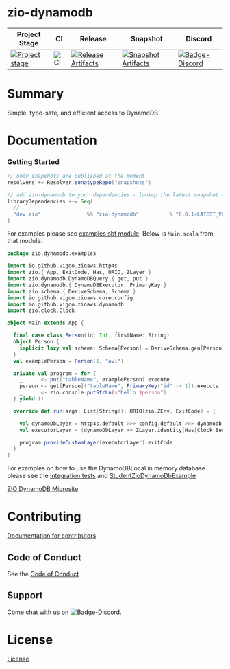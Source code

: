 # zio-dynamodb

| Project Stage | CI | Release | Snapshot | Discord |
| --- | --- | --- | --- | --- |
| [![Project stage][Stage]][Stage-Page] | ![CI][Badge-CI] | [![Release Artifacts][Badge-SonatypeReleases]][Link-SonatypeReleases] | [![Snapshot Artifacts][Badge-SonatypeSnapshots]][Link-SonatypeSnapshots] | [![Badge-Discord]][Link-Discord] |

# Summary
Simple, type-safe, and efficient access to DynamoDB

# Documentation

### Getting Started

```sbt
// only snapshots are published at the moment
resolvers += Resolver.sonatypeRepo("snapshots")

// add zio-dynamodb to your dependencies - lookup the latest snapshot version here https://oss.sonatype.org/content/repositories/snapshots/dev/zio/zio-dynamodb_2.13/
libraryDependencies ++= Seq(
  // ...
  "dev.zio"               %% "zio-dynamodb"          % "0.0.1<LATEST_VERSION>"
)
```

For examples please see [examples sbt module](examples/src/main/scala/zio/dynamodb/examples). Below is `Main.scala` from that module.

```scala
package zio.dynamodb.examples

import io.github.vigoo.zioaws.http4s
import zio.{ App, ExitCode, Has, URIO, ZLayer }
import zio.dynamodb.DynamoDBQuery.{ get, put }
import zio.dynamodb.{ DynamoDBExecutor, PrimaryKey }
import zio.schema.{ DeriveSchema, Schema }
import io.github.vigoo.zioaws.core.config
import io.github.vigoo.zioaws.dynamodb
import zio.clock.Clock

object Main extends App {

  final case class Person(id: Int, firstName: String)
  object Person {
    implicit lazy val schema: Schema[Person] = DeriveSchema.gen[Person]
  }
  val examplePerson = Person(1, "avi")

  private val program = for {
    _      <- put("tableName", examplePerson).execute
    person <- get[Person]("tableName", PrimaryKey("id" -> 1)).execute
    _      <- zio.console.putStrLn(s"hello $person")
  } yield ()

  override def run(args: List[String]): URIO[zio.ZEnv, ExitCode] = {

    val dynamoDbLayer = http4s.default >>> config.default >>> dynamodb.live // uses real AWS dynamodb
    val executorLayer = (dynamoDbLayer ++ ZLayer.identity[Has[Clock.Service]]) >>> DynamoDBExecutor.live

    program.provideCustomLayer(executorLayer).exitCode
  }
}

```

For examples on how to use the DynamoDBLocal in memory database please see the [integration tests](dynamodb/src/it/scala/zio/dynamodb/LiveSpec.scala)
and [StudentZioDynamoDbExample](examples/src/main/scala/zio/dynamodb/examples/dynamodblocal/StudentZioDynamoDbExample.scala)

[ZIO DynamoDB Microsite](https://zio.github.io/zio-dynamodb/)

# Contributing
[Documentation for contributors](https://zio.github.io/zio-dynamodb/docs/about/about_contributing)

## Code of Conduct

See the [Code of Conduct](https://zio.github.io/zio-dynamodb/docs/about/about_coc)

## Support

Come chat with us on [![Badge-Discord]][Link-Discord].


# License
[License](LICENSE)

[Badge-SonatypeReleases]: https://img.shields.io/nexus/r/https/oss.sonatype.org/dev.zio/zio-dynamodb_2.12.svg "Sonatype Releases"
[Badge-SonatypeSnapshots]: https://img.shields.io/nexus/s/https/oss.sonatype.org/dev.zio/zio-dynamodb_2.12.svg "Sonatype Snapshots"
[Badge-Discord]: https://img.shields.io/discord/629491597070827530?logo=discord "chat on discord"
[Link-SonatypeReleases]: https://oss.sonatype.org/content/repositories/releases/dev/zio/zio-dynamodb_2.12/ "Sonatype Releases"
[Link-SonatypeSnapshots]: https://oss.sonatype.org/content/repositories/snapshots/dev/zio/zio-dynamodb_2.12/ "Sonatype Snapshots"
[Link-Discord]: https://discord.gg/2ccFBr4 "Discord"
[Badge-CI]: https://github.com/zio/zio-dynamodb/workflows/CI/badge.svg
[Stage]: https://img.shields.io/badge/Project%20Stage-Experimental-yellow.svg
[Stage-Page]: https://github.com/zio/zio/wiki/Project-Stages

